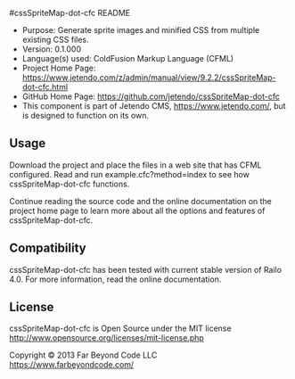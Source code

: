 #cssSpriteMap-dot-cfc README

- Purpose: Generate sprite images and minified CSS from multiple existing CSS files.
- Version: 0.1.000
- Language(s) used: ColdFusion Markup Language (CFML)
- Project Home Page: https://www.jetendo.com/z/admin/manual/view/9.2.2/cssSpriteMap-dot-cfc.html
- GitHub Home Page: https://github.com/jetendo/cssSpriteMap-dot-cfc
- This component is part of Jetendo CMS, https://www.jetendo.com/, but is designed to function on its own.

## Usage

Download the project and place the files in a web site that has CFML configured.  Read and run example.cfc?method=index to see how cssSpriteMap-dot-cfc functions.

Continue reading the source code and the online documentation on the project home page to learn more about all the options and features of cssSpriteMap-dot-cfc.

## Compatibility

cssSpriteMap-dot-cfc has been tested with current stable version of Railo 4.0.  For more information, read the online documentation.

## License

cssSpriteMap-dot-cfc is Open Source under the MIT license  
http://www.opensource.org/licenses/mit-license.php

Copyright &copy; 2013 Far Beyond Code LLC  
https://www.farbeyondcode.com/

